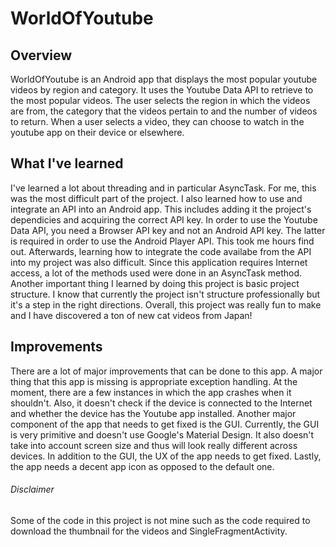# WorldOfYoutube

## Overview
WorldOfYoutube is an Android app that displays the most popular youtube videos by region and category. It uses the Youtube Data API to retrieve to the most popular videos. The user selects the region in which the videos are from, the category that the videos pertain to and the number of videos to return. When a user selects a video, they can choose to watch in the youtube app on their device or elsewhere.

## What I've learned
I've learned a lot about threading and in particular AsyncTask. For me, this was the most difficult part of the project. I also learned how to use and integrate an API into an Android app. This includes adding it the project's dependicies and acquiring the correct API key. In order to use the Youtube Data API, you need a Browser API key and not an Android API key. The latter is required in order to use the Android Player API. This took me hours find out. Afterwards, learning how to integrate the code availabe from the API into my project was also difficult. Since this application requires Internet access, a lot of the methods used were done in an AsyncTask method. Another important thing I learned by doing this project is basic project structure. I know that currently the project isn't structure professionally but it's a step in the right directions. Overall, this project was really fun to make and I have discovered a ton of new cat videos from Japan!

## Improvements
There are a lot of major improvements that can be done to this app. A major thing that this app is missing is appropriate exception handling. At the moment, there are a few instances in which the app crashes when it shouldn't. Also, it doesn't check if the device is connected to the Internet and whether the device has the Youtube app installed. Another major component of the app that needs to get fixed is the GUI. Currently, the GUI is very primitive and doesn't use Google's Material Design. It also doesn't take into account screen size and thus will look really different across devices. In addition to the GUI, the UX of the app needs to get fixed. Lastly, the app needs a decent app icon as opposed to the default one.

###### Disclaimer
Some of the code in this project is not mine such as the code required to download the thumbnail for the videos and SingleFragmentActivity. 
